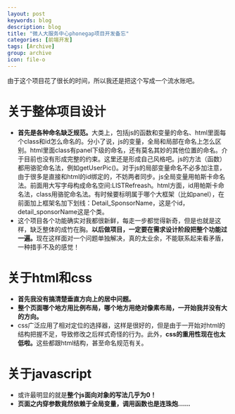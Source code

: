 ```yaml
---
layout: post
keywords: blog
description: blog
title: "微人大服务中心phonegap项目开发备忘"
categories: [前端开发]
tags: [Archive]
group: archive
icon: file-o
---
```



由于这个项目花了很长的时间，所以我还是把这个写成一个流水账吧。
<h1>关于整体项目设计</h1>
<ul>
<li><strong>首先是各种命名缺乏规范。</strong>大类上，包括js的函数和变量的命名、html里面每个class和id怎么命名的。分小了说，js的变量，全局和局部在命名上怎么区别。html里面class有panel下级的命名，还有莫名其妙的其他位置的命名。介于目前也没有形成完整的约束。这里还是形成自己风格吧。js的方法（函数）都用骆驼命名法，例如getUserPic()。对于js的局部变量命名不必多加注意，由于很多是直接和html的id绑定的，不妨两者同步。js全局变量用帕斯卡命名法。前面用大写字母构成命名空间:LISTRefreash。html方面，id用帕斯卡命名法，class用骆驼命名法。有时候要标明属于哪个大框架（比如panel），在前面加上框架名加下划线：Detail_SponsorName，这是个id，detail_sponsorName这是个类。</li>
<li>这个项目各个功能确实对我都很新鲜，每走一步都觉得新奇，但是也就是这样，缺乏整体的成竹在胸。<strong>以后做项目，一定要在需求设计阶段把整个功能过一遍。</strong>现在这样面对一个问题单独解决，真的太业余，不能联系起来看矛盾，一种措手不及的感觉！</li>
</ul>

<h1>关于html和css</h1>
<ul>
<li><strong>首先我没有搞清楚垂直方向上的居中问题。</strong></li>
<li><strong>整个页面哪个地方用比例布局，哪个地方用绝对像素布局，一开始我并没有大的方向。</strong></li>
<li>css广泛应用了相对定位的选择器，这样是很好的，但是由于一开始对html的结构把握不足，导致修改之后样式奇怪的行为。此外，<strong>css的重用性现在也太低啦。</strong>这些都跟html结构，甚至命名规范有关。</li>
</ul>

<h1>关于javascript</h1>
<ul>
<li>或许最明显的就是<strong>整个js面向对象的写法几乎为0！</strong></li>
<li><strong>页面之内穿参数竟然依赖于全局变量，调用函数也是连珠炮……</strong></li>
</ul>
